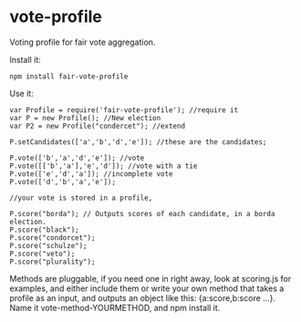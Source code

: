 vote-profile
============

Voting profile for fair vote aggregation. 

Install it:

    npm install fair-vote-profile

Use it:

    var Profile = require('fair-vote-profile'); //require it
    var P = new Profile(); //New election
    var P2 = new Profile("condercet"); //extend

    P.setCandidates(['a','b','d','e']); //these are the candidates;
   
    P.vote(['b','a','d','e']); //vote
    P.vote([['b','a'],'e','d']); //vote with a tie
    P.vote(['e','d','a']); //incomplete vote
    P.vote(['d','b','a','e']);
    
    //your vote is stored in a profile, 
   
    P.score("borda"); // Outputs scores of each candidate, in a borda election.
    P.score("black");
    P.score("condorcet");
    P.score("schulze");
    P.score("veto");
    P.score("plurality");

Methods are pluggable, if you need one in right away, look at scoring.js for examples, and either
include them or write your own method that takes a profile as an input, and outputs an object like this: {a:score,b:score ...}. Name it vote-method-YOURMETHOD, and npm install it.
    
   


